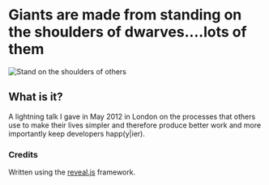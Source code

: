 # Giants are made from standing on the shoulders of dwarves....lots of them

![Stand on the shoulders of others](http://f.cl.ly/items/1a1s2C270C3d000k3p3N/on-shoulder-of-giants-3.jpg "Stand on the shoulders of others")

## What is it?

A lightning talk I gave in May 2012 in London on the processes that others use to make their lives simpler and therefore produce better work and more importantly keep developers happ(y|ier).

### Credits

Written using the [reveal.js](https://github.com/hakimel/reveal.js/) framework.

